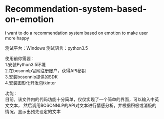 # Recommendation-system-based-on-emotion
i want to do a recommendation system based on emotion to make user more happy

测试平台：Windows 
测试语言：python3.5

使用前你需要：  
1.安装Python3.5环境  
2.在bosonnlp官网注册账户，获得API秘钥  
3.安装bosonnlp提供的SDK  
4.安装图形化开发包tkinter  

功能：  
    目前，该文件内的代码功能十分简单，仅仅实现了一个简单的界面，可以输入中英文文本，
然后调用BOSONNLP的API对文本进行情感分析，并根据积极或消极的情况，显示出预先设定的文本
